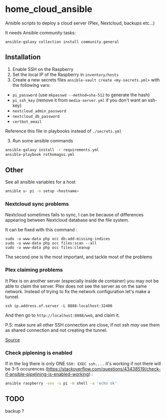 # home_cloud_ansible

Ansible scripts to deploy a cloud server (Plex, Nextcloud, backups etc...)

It needs Ansible community tasks:

```shell
ansible-galaxy collection install community.general
```

## Installation

1. Enable SSH on the Raspberry
2. Set the local IP of the Raspberry in `inventory/hosts`
3. Create a new secrets files `ansible-vault create <my-secrets.yml>` with the following vars:

- `pi_password` (use `mkpasswd --method=sha-512` to generate the hash)
- `pi_ssh_key` (remove it from `media-server.yml` if you don't want an ssh-key)
- `nextcloud_admin_password`
- `nextcloud_db_password`
- `certbot_email`

Reference this file in playbooks instead of `./secrets.yml`

3. Run some ansible commands

```bash
ansible-galaxy install -r requirements.yml
ansible-playbook rothomagus.yml
```

## Other

See all ansible variables for a host

```bash
ansible u- pi -m setup <hostname>
```

### Nextcloud sync problems

Nextcloud sometimes fails to sync, I can be because of differences appearing between Nextcloud database and the file system.

It can be fixed with this command :

```shell
sudo -u www-data php occ db:add-missing-indices
sudo -u www-data php occ files:scan --all
sudo -u www-data php occ files:cleanup
```

The second one is the most important, and tackle most of the problems

### Plex claiming problems

It Plex is on another server (especially inside de container) you may not be able to claim the server.
Plex does not see the server as on the same network. Instead of trying to fix the network configuration let's make a tunnel.

```shell
ssh ip.address.of.server -L 8888:localhost:32400
```

And then go to `http://localhost:8888/web`, and claim it.

P.S: make sure all other SSH connection are close, if not ssh *may* use them as shared connection and not creating the tunnel.

[Source](https://support.plex.tv/articles/200288666-opening-plex-web-app/)

### Check piplening is enabled

If in the log there is only ONE `SSH: EXEC ssh....` it's working if not there will be 3-5 occurences (https://stackoverflow.com/questions/43438519/check-if-ansible-pipelining-is-enabled-working) :

```bash
ansible raspberry -vvv -u pi -m shell -a 'echo ok'
```

## TODO

backup ?

